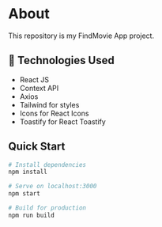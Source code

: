 <h1>About</h1>

<p>This repository is my FindMovie App project.<p>

## 🧰 Technologies Used

- React JS
- Context API
- Axios
- Tailwind for styles
- Icons for React Icons
- Toastify for React Toastify

## Quick Start

```bash
# Install dependencies
npm install

# Serve on localhost:3000
npm start

# Build for production
npm run build
```
